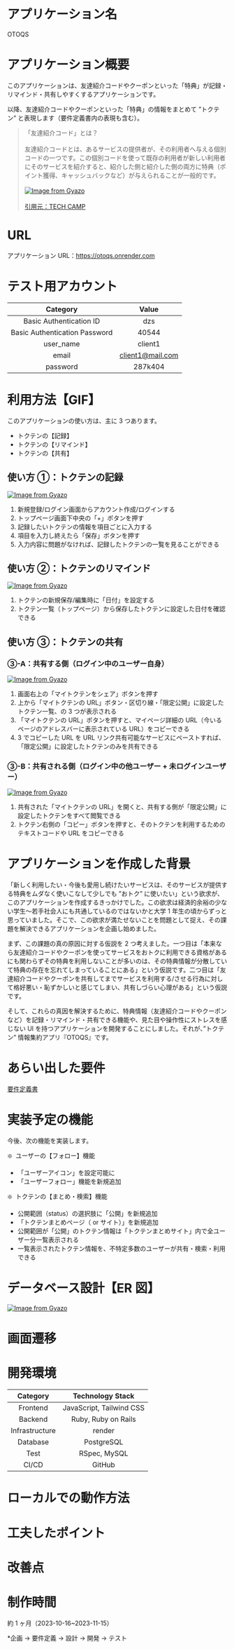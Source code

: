 # アプリケーション名

OTOQS

# アプリケーション概要

このアプリケーションは、友達紹介コードやクーポンといった「特典」が記録・リマインド・共有しやすくするアプリケーションです。

以降、友達紹介コードやクーポンといった「特典」の情報をまとめて ”トクテン” と表現します（要件定義書内の表現も含む）。

> 「友達紹介コード」とは？<br><br>
> 友達紹介コードとは、あるサービスの提供者が、その利用者へ与える個別コードの一つです。この個別コードを使って既存の利用者が新しい利用者にそのサービスを紹介すると、紹介した側と紹介した側の両方に特典（ポイント獲得、キャッシュバックなど）が与えられることが一般的です。<br><br> [![Image from Gyazo](https://i.gyazo.com/dfc1295580a8c31ec0ed40e10466f75c.gif)](https://gyazo.com/dfc1295580a8c31ec0ed40e10466f75c) <br><br> [引用元：TECH CAMP](https://tech-camp.in/)

# URL

アプリケーション URL：https://otoqs.onrender.com

# テスト用アカウント

|           Category            |      Value       |
| :---------------------------: | :--------------: |
|    Basic Authentication ID    |       dzs        |
| Basic Authentication Password |      40544       |
|           user_name           |     client1      |
|             email             | client1@mail.com |
|           password            |     287k404      |

# 利用方法【GIF】

このアプリケーションの使い方は、主に 3 つあります。

- トクテンの【記録】
- トクテンの【リマインド】
- トクテンの【共有】

## 使い方 ①：トクテンの記録

[![Image from Gyazo](https://i.gyazo.com/061b21ded7ab16251d3165c7e04ca8fb.gif)](https://gyazo.com/061b21ded7ab16251d3165c7e04ca8fb)

1. 新規登録/ログイン画面からアカウント作成/ログインする
2. トップページ画面下中央の「+」ボタンを押す
3. 記録したいトクテンの情報を項目ごとに入力する
4. 項目を入力し終えたら「保存」ボタンを押す
5. 入力内容に問題がなければ、記録したトクテンの一覧を見ることができる

## 使い方 ②：トクテンのリマインド

[![Image from Gyazo](https://i.gyazo.com/d4b7fbb4d0907c5ee83a7d6f14197c4b.gif)](https://gyazo.com/d4b7fbb4d0907c5ee83a7d6f14197c4b)

1. トクテンの新規保存/編集時に「日付」を設定する
2. トクテン一覧（トップページ）から保存したトクテンに設定した日付を確認できる

## 使い方 ③：トクテンの共有

### ③-A：共有する側（ログイン中のユーザー自身）

[![Image from Gyazo](https://i.gyazo.com/186e5390ebcf1c08d26392c85b7d49bb.gif)](https://gyazo.com/186e5390ebcf1c08d26392c85b7d49bb)

1. 画面右上の「マイトクテンをシェア」ボタンを押す
2. 上から「マイトクテンの URL」ボタン・区切り線・「限定公開」に設定したトクテン一覧、の 3 つが表示される
3. 「マイトクテンの URL」ボタンを押すと、マイページ詳細の URL（今いるページのアドレスバーに表示されている URL）をコピーできる
4. 3 でコピーした URL を URL リンク共有可能なサービスにペーストすれば、「限定公開」に設定したトクテンのみを共有できる

### ③-B：共有される側（ログイン中の他ユーザー + 未ログインユーザー）

[![Image from Gyazo](https://i.gyazo.com/9f2d053e9068102910f5ec35696974f7.gif)](https://gyazo.com/9f2d053e9068102910f5ec35696974f7)

1. 共有された「マイトクテンの URL」を開くと、共有する側が「限定公開」に設定したトクテンをすべて閲覧できる
2. トクテン右側の「コピー」ボタンを押すと、そのトクテンを利用するためのテキストコードや URL をコピーできる

# アプリケーションを作成した背景

「新しく利用したい・今後も愛用し続けたいサービスは、そのサービスが提供する特典をムダなく使いこなして少しでも ”おトク” に使いたい」という欲求が、このアプリケーションを作成するきっかけでした。この欲求は経済的余裕の少ない学生〜若手社会人にも共通しているのではないかと大学 1 年生の頃からずっと思っていました。そこで、この欲求が満たせないことを問題として捉え、その課題を解決できるアプリケーションを企画し始めました。

まず、この課題の真の原因に対する仮説を 2 つ考えました。一つ目は「本来なら友達紹介コードやクーポンを使ってサービスをおトクに利用できる資格があるにも関わらずその特典を利用しないことが多いのは、その特典情報が分散していて特典の存在を忘れてしまっていることにある」という仮説です。二つ目は「友達紹介コードやクーポンを共有してまでサービスを利用する/させる行為に対して格好悪い・恥ずかしいと感じてしまい、共有しづらい心理がある」という仮説です。

そして、これらの真因を解決するために、特典情報（友達紹介コードやクーポンなど）を記録・リマインド・共有できる機能や、見た目や操作性にストレスを感じない UI を持つアプリケーションを開発することにしました。それが、”トクテン” 情報集約アプリ『OTOQS』です。

# あらい出した要件

[要件定義書](https://calm-pizza-1c8.notion.site/OTOQS-5e4b159eb15c4ff9a9adba3f7d3a6694?pvs=4)

# 実装予定の機能

今後、次の機能を実装します。

❇️  ユーザーの【フォロー】機能

- 「ユーザーアイコン」を設定可能に
- 「ユーザーフォロー」機能を新規追加

❇️  トクテンの【まとめ・検索】機能

- 公開範囲（status）の選択肢に「公開」を新規追加
- 「トクテンまとめページ（ or サイト）」を新規追加
- 公開範囲が「公開」のトクテン情報は「トクテンまとめサイト」内で全ユーザー分一覧表示される
- 一覧表示されたトクテン情報を、不特定多数のユーザーが共有・検索・利用できる

# データベース設計【ER 図】

[![Image from Gyazo](https://i.gyazo.com/215eb3ae2204d9b86d9980ed38a40d91.jpg)](https://gyazo.com/215eb3ae2204d9b86d9980ed38a40d91)

# 画面遷移

# 開発環境

|    Category    |     Technology Stack     |
| :------------: | :----------------------: |
|    Frontend    | JavaScript, Tailwind CSS |
|    Backend     |   Ruby, Ruby on Rails    |
| Infrastructure |          render          |
|    Database    |        PostgreSQL        |
|      Test      |       RSpec, MySQL       |
|     CI/CD      |          GitHub          |

# ローカルでの動作方法

# 工夫したポイント

# 改善点

# 制作時間

約 1 ヶ月（2023-10-16~2023-11-15）

\*企画 → 要件定義 → 設計 → 開発 → テスト
